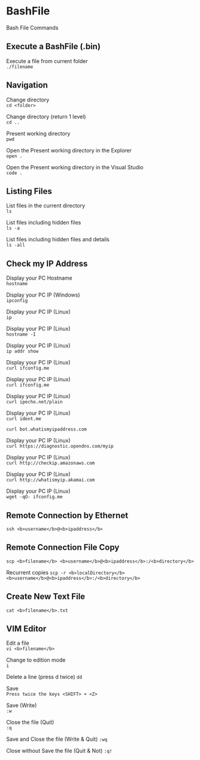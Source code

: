 # BashFile
Bash File Commands

## Execute a BashFile (.bin)
Execute a file from current folder  
`./filename`  

## Navigation
Change directory  
`cd <folder>`  
  
Change directory (return 1 level)  
`cd ..`  
  
Present working directory  
`pwd`  

Open the Present working directory in the Explorer  
`open .`  

Open the Present working directory in the Visual Studio  
`code .`  


## Listing Files
List files in the current directory  
`ls`  

List files including hidden files  
`ls -a`  

List files including hidden files and details  
`ls -all`  


## Check my IP Address
Display your PC Hostname  
`hostname`  

Display your PC IP (Windows)  
`ipconfig`  

Display your PC IP (Linux)  
`ip`  

Display your PC IP (Linux)  
`hostname -I`  

Display your PC IP (Linux)  
`ip addr show`  

Display your PC IP (Linux)  
`curl ifconfig.me`  

Display your PC IP (Linux)  
`curl ifconfig.me`  

Display your PC IP (Linux)  
`curl ipecho.net/plain`  

Display your PC IP (Linux)  
`curl ident.me`  

`curl bot.whatismyipaddress.com`  

Display your PC IP (Linux)  
`curl https://diagnostic.opendns.com/myip`  

Display your PC IP (Linux)  
`curl http://checkip.amazonaws.com`  

Display your PC IP (Linux)  
`curl http://whatismyip.akamai.com`  

Display your PC IP (Linux)  
`wget -qO- ifconfig.me`  



## Remote Connection by Ethernet  
`ssh <b>username</b>@<b>ipaddress</b>`  


## Remote Connection File Copy  
`scp <b>filename</b> <b>username</b>@<b>ipaddress</b>:/<b>directory</b>`  

Recurrent copies
`scp -r <b>localDirectory</b> <b>username</b>@<b>ipaddress</b>:/<b>directory</b>`



## Create New Text File  
`cat <b>filename</b>.txt`  




## VIM Editor
Edit a file  
`vi <b>filename</b>`  

Change to edition mode  
`i`  

Delete a line  (press d twice)
`dd`  

Save  
`Press twice the keys <SHIFT> + <Z>`  

Save (Write)  
`:w`  

Close the file (Quit)  
`:q`  

Save and Close the file (Write & Quit)
`:wq`  

Close without Save the file (Quit & Not)
`:q!`  
